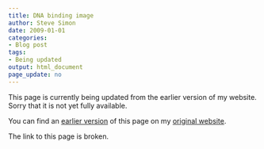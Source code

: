 ```yaml
---
title: DNA binding image
author: Steve Simon
date: 2009-01-01
categories:
- Blog post
tags:
- Being updated
output: html_document
page_update: no
---
```


This page is currently being updated from the earlier version of my website. Sorry that it is not yet fully available.

<!---More--->

You can find an [earlier version][sim1] of this page on my [original website][sim2].

The link to this page is broken.

[sim1]: http://www.pmean.com/09/BindingImage.html
[sim2]: http://www.pmean.com/original_site.html
